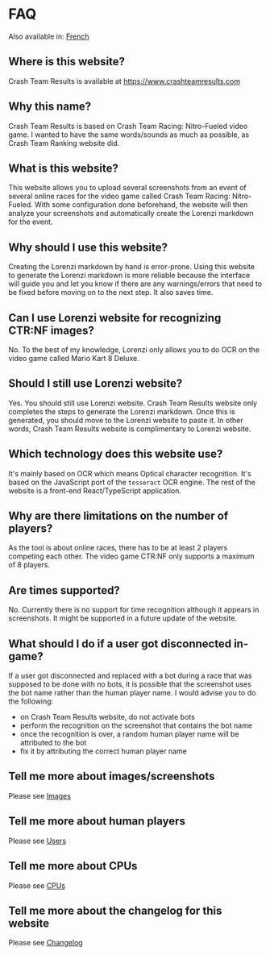 # FAQ

Also available in: [French](../fr/FAQ.md)

## Where is this website?

Crash Team Results is available at https://www.crashteamresults.com

## Why this name?

Crash Team Results is based on Crash Team Racing: Nitro-Fueled video game. I wanted to have the same words/sounds as much as possible, as Crash Team Ranking website did.

## What is this website?

This website allows you to upload several screenshots from an event of several online races for the video game called Crash Team Racing: Nitro-Fueled. With some configuration done beforehand, the website will then analyze your screenshots and automatically create the Lorenzi markdown for the event.

## Why should I use this website?

Creating the Lorenzi markdown by hand is error-prone. Using this website to generate the Lorenzi markdown is more reliable because the interface will guide you and let you know if there are any warnings/errors that need to be fixed before moving on to the next step. It also saves time.

## Can I use Lorenzi website for recognizing CTR:NF images?

No. To the best of my knowledge, Lorenzi only allows you to do OCR on the video game called Mario Kart 8 Deluxe.

## Should I still use Lorenzi website?

Yes. You should still use Lorenzi website. Crash Team Results website only completes the steps to generate the Lorenzi markdown. Once this is generated, you should move to the Lorenzi website to paste it. In other words, Crash Team Results website is complimentary to Lorenzi website.

## Which technology does this website use?

It's mainly based on OCR which means Optical character recognition. It's based on the JavaScript port of the `tesseract` OCR engine. The rest of the website is a front-end React/TypeScript application.

## Why are there limitations on the number of players?

As the tool is about online races, there has to be at least 2 players competing each other. The video game CTR:NF only supports a maximum of 8 players.

## Are times supported?

No. Currently there is no support for time recognition although it appears in screenshots. It might be supported in a future update of the website.

## What should I do if a user got disconnected in-game?

If a user got disconnected and replaced with a bot during a race that was supposed to be done with no bots, it is possible that the screenshot uses the bot name rather than the human player name. I would advise you to do the following:
- on Crash Team Results website, do not activate bots
- perform the recognition on the screenshot that contains the bot name
- once the recognition is over, a random human player name will be attributed to the bot
- fix it by attributing the correct human player name

## Tell me more about images/screenshots

Please see [Images](./Images.md)

## Tell me more about human players

Please see [Users](./Users.md)

## Tell me more about CPUs

Please see [CPUs](./CPUs.md)

## Tell me more about the changelog for this website

Please see [Changelog](https://github.com/sebranly/ctr-ocr/releases)